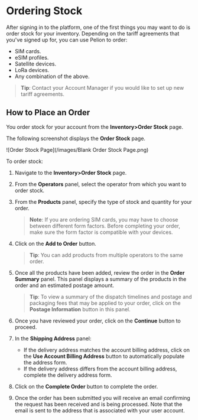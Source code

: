 # Ordering Stock
After signing in to the platform, one of the first things you may want to do is order stock for your inventory. Depending on the tariff agreements that you've signed up for, you can use Pelion to order:

* SIM cards.
* eSIM profiles.
* Satellite devices.
* LoRa devices.
* Any combination of the above.

> **Tip**: Contact your Account Manager if you would like to set up new tariff agreements.

## How to Place an Order
You order stock for your account from the **Inventory>Order Stock** page.

The following screenshot displays the **Order Stock** page.

![Order Stock Page](/images/Blank Order Stock Page.png)

To order stock:

1. Navigate to the **Inventory>Order Stock** page.
2. From the **Operators** panel, select the operator from which you want to order stock.
3. From the **Products** panel, specify the type of stock and quantity for your order.

    >**Note**: If you are ordering SIM cards, you may have to choose between different form factors. Before completing your order, make sure the form factor is compatible with your devices.

4. Click on the **Add to Order** button.

    >**Tip**: You can add products from multiple operators to the same order.

5. Once all the products have been added, review the order in the **Order Summary** panel. This panel displays a summary of the products in the order and an estimated postage amount.

    >**Tip**: To view a summary of the dispatch timelines and postage and packaging fees that may be applied to your order, click on the **Postage Information** button in this panel.

6. Once you have reviewed your order, click on the **Continue** button to proceed.
7. In the **Shipping Address** panel:
    * If the delivery address matches the account billing address, click on the **Use Account Billing Address** button to automatically populate the address form.
    * If the delivery address differs from the account billing address, complete the delivery address form.
8. Click on the **Complete Order** button to complete the order.
9. Once the order has been submitted you will receive an email confirming the request has been received and is being processed. Note that the email is sent to the address that is associated with your user account.

